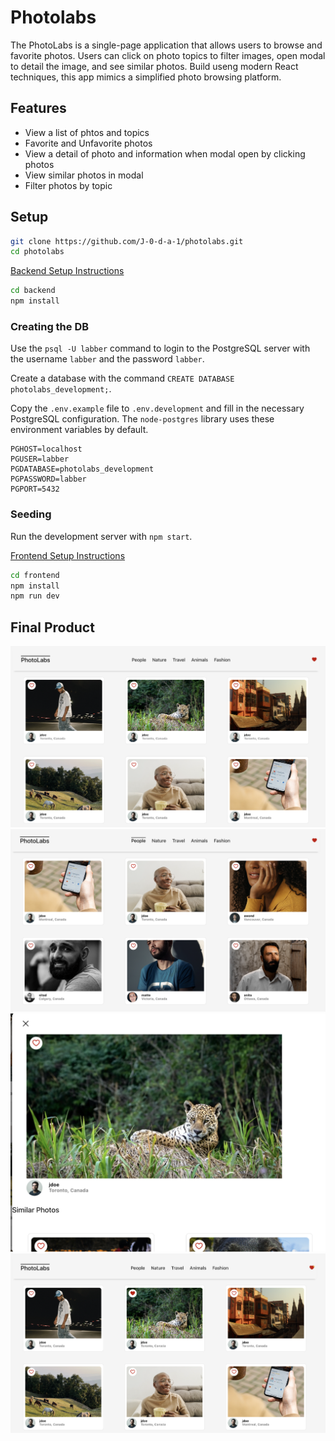 # Photolabs

The PhotoLabs is a single-page application that allows users to browse and favorite photos. Users can click on photo topics to filter images, open modal to detail the image, and see similar photos. Build useng modern React techniques, this app mimics a simplified photo browsing platform.

## Features

- View a list of phtos and topics
- Favorite and Unfavorite photos
- View a detail of photo and information when modal open by clicking photos
- View similar photos in modal
- Filter photos by topic

## Setup

```bash
git clone https://github.com/J-0-d-a-1/photolabs.git
cd photolabs
```

[Backend Setup Instructions](/backend/)

```bash
cd backend
npm install
```

### Creating the DB

Use the `psql -U labber` command to login to the PostgreSQL server with the username `labber` and the password `labber`.

Create a database with the command `CREATE DATABASE photolabs_development;`.

Copy the `.env.example` file to `.env.development` and fill in the necessary PostgreSQL configuration. The `node-postgres` library uses these environment variables by default.

```
PGHOST=localhost
PGUSER=labber
PGDATABASE=photolabs_development
PGPASSWORD=labber
PGPORT=5432
```

### Seeding

Run the development server with `npm start`.

[Frontend Setup Instructions](/frontend/)

```bash
cd frontend
npm install
npm run dev
```

## Final Product

![screenshot of the all photos](./docs/all-photos.png)
![screenshot of the filtered photos by topic](./docs/filtered-photos.png)
![screenshot of modal window](./docs/modal.png)
![screenshot of the all photos when user favorite photo](./docs/favorited.png)

